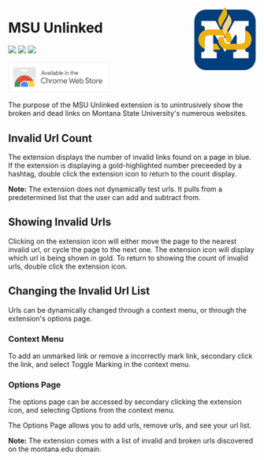 <img src="src/logo/logo-2000.png" alt="MSU Unlinked logo" align="right" width="128px"></img>

# MSU Unlinked

[![](https://img.shields.io/github/v/release/FlamedDogo99/MSU-Unlinked?style=flat-square&logo=github&logoColor=white&label=GitHub&color=181716)](https://github.com/FlamedDogo99/GrayMSU/releases)
[![](https://img.shields.io/badge/Chrome-v0.11.1-blue?style=flat-square&logo=google-chrome&logoColor=white
)](https://chrome.google.com/webstore/detail/pppekdhhpiegbdejhgnlahejbldapioj)
[![](https://img.shields.io/github/license/FlamedDogo99/MSU-Unlinked?style=flat-square)](https://github.com/FlamedDogo99/GrayMSU/blob/master/LICENSE)

[<img src=".github/ISSUE_TEMPLATE/chrome.png" alt="Webstore icon" width="206px"></img>](https://chrome.google.com/webstore/detail/pppekdhhpiegbdejhgnlahejbldapioj)



The purpose of the MSU Unlinked extension is to unintrusively show the broken and dead links on Montana State University's numerous websites.

## Invalid Url Count

The extension displays the number of invalid links found on a page in blue. If the extension is displaying a gold-highlighted number preceeded by a hashtag, double click the extension icon to return to the count display.

**Note:** The extension does not dynamically test urls. It pulls from a predetermined list that the user can add and subtract from.

## Showing Invalid Urls

Clicking on the extension icon will either move the page to the nearest invalid url, or cycle the page to the next one. The extension icon will display which url is being shown in gold. To return to showing the count of invalid urls, double click the extension icon.

## Changing the Invalid Url List

Urls can be dynamically changed through a context menu, or through the extension's options page.

### Context Menu

To add an unmarked link or remove a incorrectly mark link, secondary click the link, and select Toggle Marking in the context menu.

### Options Page

The options page can be accessed by secondary clicking the extension icon, and selecting Options from the context menu.

The Options Page allows you to add urls, remove urls, and see your url list.

**Note:** The extension comes with a list of invalid and broken urls discovered on the montana.edu domain.
